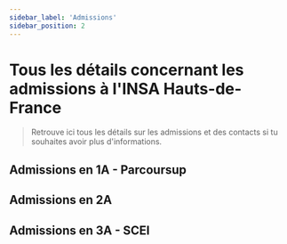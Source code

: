 ```yaml
---
sidebar_label: 'Admissions'
sidebar_position: 2
---
```

# Tous les détails concernant les admissions à l'INSA Hauts-de-France
> Retrouve ici tous les détails sur les admissions et des contacts si tu souhaites avoir plus d'informations.

## Admissions en 1A - Parcoursup

## Admissions en 2A

## Admissions en 3A - SCEI